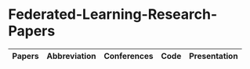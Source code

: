 # Federated-Learning-Research-Papers

|                     Papers                    |  Abbreviation  |  Conferences  |  Code  |  Presentation  |
| ----------------------------------------------|----------------|---------------|--------|----------------|
